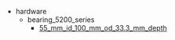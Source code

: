 * hardware
  * bearing_5200_series
    * [55_mm_id_100_mm_od_33.3_mm_depth](hardware/bearing_5200_series/55_mm_id_100_mm_od_33.3_mm_depth)
